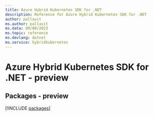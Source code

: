 ```yaml
---
title: Azure Hybrid Kubernetes SDK for .NET
description: Reference for Azure Hybrid Kubernetes SDK for .NET
author: pallavit
ms.author: pallavit
ms.data: 09/08/2023
ms.topic: reference
ms.devlang: dotnet
ms.service: hybridkubernetes
---
```

# Azure Hybrid Kubernetes SDK for .NET - preview
## Packages - preview
[!INCLUDE [packages](hybrid-kubernetes-index.md)]